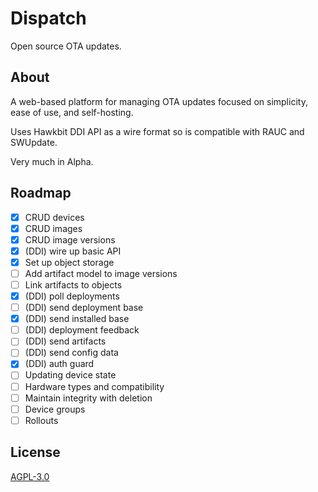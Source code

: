 # Dispatch

Open source OTA updates.

## About

A web-based platform for managing OTA updates focused on simplicity, ease of use, and self-hosting.

Uses Hawkbit DDI API as a wire format so is compatible with RAUC and SWUpdate.

Very much in Alpha.


## Roadmap
- [x] CRUD devices
- [x] CRUD images
- [x] CRUD image versions
- [x] (DDI) wire up basic API
- [x] Set up object storage
- [ ] Add artifact model to image versions
- [ ] Link artifacts to objects
- [x] (DDI) poll deployments
- [ ] (DDI) send deployment base
- [x] (DDI) send installed base
- [ ] (DDI) deployment feedback
- [ ] (DDI) send artifacts
- [ ] (DDI) send config data
- [x] (DDI) auth guard
- [ ] Updating device state
- [ ] Hardware types and compatibility
- [ ] Maintain integrity with deletion
- [ ] Device groups
- [ ] Rollouts

## License

[AGPL-3.0](LICENSE)